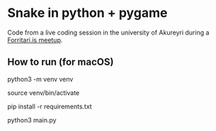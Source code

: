 # Snake in python + pygame

Code from a live coding session in the university of Akureyri during a [Forritari.is meetup](https://forritari.is/hittingur-21-11-2024).

## How to run (for macOS)

python3 -m venv venv

source venv/bin/activate

pip install -r requirements.txt

python3 main.py
